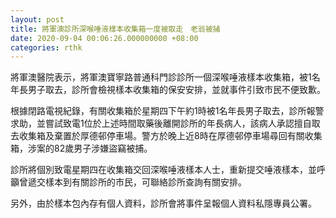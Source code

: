 ```yaml
---
layout: post
title: 將軍澳診所深喉唾液樣本收集箱一度被取走　老翁被捕
date: 2020-09-04 00:06:26.000000000 +08:00
categories: rthk
---
```


將軍澳醫院表示，將軍澳寶寧路普通科門診診所一個深喉唾液樣本收集箱，被1名年長男子取去，診所會檢視樣本收集箱的保安安排，並就事件引致市民不便致歉。

根據閉路電視紀錄，有關收集箱於星期四下午約1時被1名年長男子取去，診所報警求助，並嘗試致電1位於上述時間取藥後離開診所的年長病人，該病人承認擅自取去收集箱及棄置於厚德邨停車場。警方於晚上近8時在厚德邨停車場尋回有關收集箱，涉案的82歲男子涉嫌盜竊被捕。

診所將個別致電星期四在收集箱交回深喉唾液樣本人士，重新提交唾液樣本，並呼籲曾遞交樣本到有關診所的市民，可聯絡診所查詢有關安排。

另外，由於樣本包內存有個人資料，診所會將事件呈報個人資料私隱專員公署。
